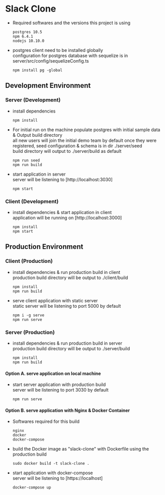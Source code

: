 # Slack Clone

- Required softwares and the versions this project is using

  ```version
  postgres 10.5
  npm 6.4.1
  nodejs 10.10.0
  ```

- postgres client need to be installed globally  
  configuration for postgres database with sequelize is in server/src/config/sequelizeConfig.ts

  ```npm
  npm install pg -global
  ```

## Development Environment

### Server (Development)

- install dependencies

  ```npm ./server
  npm install
  ```

- For initial run on the machine populate postgres with initial sample data & Output build directory  
  all new users will join the initial demo team by default once they were registered, seed configuration & schema is in dir ./server/seed  
  build directory will output to ./server/build as default

  ```npm ./server
  npm run seed
  npm run build
  ```

- start application in server  
  server will be listening to [http://localhost:3030]

  ```npm ./server
  npm start
  ```

### Client (Development)

- install dependencies & start application in client  
  application will be running on [http://localhost:3000]

  ```npm ./client
  npm install
  npm start
  ```

## Production Environment

### Client (Production)

- install dependencies & run production build in client  
  production build directory will be output to ./client/build

  ```npm ./client
  npm install
  npm run build
  ```

- serve client application with static server  
  static server will be listening to port 5000 by default

  ```npm ./client
  npm i -g serve
  npm run serve
  ```

### Server (Production)

- install dependencies & run production build in server  
  production build directory will be output to ./server/build

  ```npm ./server
  npm install
  npm run build
  ```

#### Option A. serve application on local machine

- start server application with production build  
  server will be listening to port 3030 by default

  ```npm ./server
  npm run serve
  ```

#### Option B. serve application with Nginx & Docker Container

- Softwares required for this build

  ```version
  nginx
  docker
  docker-compose
  ```

- build the Docker image as "slack-clone" with Dockerfile using the production build

  ```shell ./server
  sudo docker build -t slack-clone .
  ```

- start application with docker-compose  
  server will be listening to [https://localhost]

  ```shell ./server
  docker-compose up
  ```
